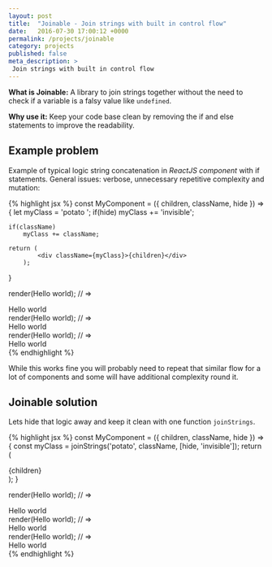 ```yaml
---
layout: post
title:  "Joinable - Join strings with built in control flow"
date:   2016-07-30 17:00:12 +0000
permalink: /projects/joinable
category: projects
published: false
meta_description: >
 Join strings with built in control flow
---
```


**What is Joinable:** A library to join strings together without the need to check if a variable is a falsy value like `undefined`.

**Why use it:** Keep your code base clean by removing the if and else statements to improve the readability.

<!--more-->

## Example problem

Example of typical logic string concatenation in _ReactJS component_ with if statements. General issues: verbose, unnecessary repetitive complexity and mutation:

{% highlight jsx %}
const MyComponent = ({ children, className, hide }) => {
	let myClass = 'potato ';
	if(hide)
		myClass += 'invisible';

	if(className)
		myClass += className;

	return (
			<div className={myClass}>{children}</div>
		);
}

render(<MyComponent className="cucumber">Hello world</MyComponent>); 
// => <div class="potato cucumber">Hello world</div>
render(<MyComponent className="cucumber" hide>Hello world</MyComponent>); 
// => <div class="potato invisible cucumber">Hello world</div>
render(<MyComponent>Hello world</MyComponent>); 
// => <div class="potato undefined">Hello world</div>
{% endhighlight %}

While this works fine you will probably need to repeat that similar flow for a lot of components and some will have additional complexity round it.

## Joinable solution

Lets hide that logic away and keep it clean with one function `joinStrings`.

{% highlight jsx %}
const MyComponent = ({ children, className, hide }) => {
  const myClass = joinStrings('potato', className, [hide, 'invisible']);
  return (
    <div className={myClass}>
    {children}
    </div>
  );
}

render(<MyComponent className="cucumber">Hello world</MyComponent>); 
// => <div class="potato cucumber">Hello world</div>
render(<MyComponent className="cucumber" hide>Hello world</MyComponent>); 
// => <div class="potato invisible cucumber">Hello world</div>
render(<MyComponent>Hello world</MyComponent>); 
// => <div class="potato">Hello world</div>
{% endhighlight %}